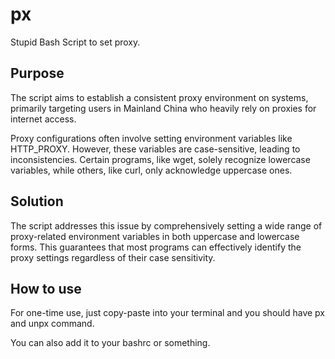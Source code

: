 # px
Stupid Bash Script to set proxy.

## Purpose
The script aims to establish a consistent proxy environment on systems, primarily targeting users in Mainland China who heavily rely on proxies for internet access.

Proxy configurations often involve setting environment variables like HTTP_PROXY. However, these variables are case-sensitive, leading to inconsistencies. Certain programs, like wget, solely recognize lowercase variables, while others, like curl, only acknowledge uppercase ones.

## Solution
The script addresses this issue by comprehensively setting a wide range of proxy-related environment variables in both uppercase and lowercase forms. This guarantees that most programs can effectively identify the proxy settings regardless of their case sensitivity.

## How to use
For one-time use, just copy-paste into your terminal and you should have px and unpx command.

You can also add it to your bashrc or something.
